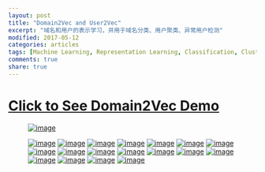 ```yaml
---
layout: post
title: "Domain2Vec and User2Vec"
excerpt: "域名和用户的表示学习，并用于域名分类、用户聚类、异常用户检测"
modified: 2017-05-12
categories: articles
tags: [Machine Learning, Representation Learning, Classification, Cluster, Anomaly detection]
comments: true
share: true
---
```


# [Click to See Domain2Vec Demo](http://projector.tensorflow.org/?config=https://gist.githubusercontent.com/jiangwaniot/bab2f35b527a439ccdae2fce3ffdc536/raw/5c787e1543a9c3a8303e5a19cfebbf2d6f26782b/config.json)

<figure>
<a href="../../images/20170320/Slide19.jpg"><img src="../../images/20170320/Slide19.jpg" alt="image"></a>
</figure>
<figure>
<a href="../../images/20170320/Slide20.jpg"><img src="../../images/20170320/Slide20.jpg" alt="image"></a>
<a href="../../images/20170320/Slide21.jpg"><img src="../../images/20170320/Slide21.jpg" alt="image"></a>
<a href="../../images/20170320/Slide22.jpg"><img src="../../images/20170320/Slide22.jpg" alt="image"></a>
<a href="../../images/20170320/Slide23.jpg"><img src="../../images/20170320/Slide23.jpg" alt="image"></a>
<a href="../../images/20170320/Slide24.jpg"><img src="../../images/20170320/Slide24.jpg" alt="image"></a>
<a href="../../images/20170320/Slide25.jpg"><img src="../../images/20170320/Slide25.jpg" alt="image"></a>
<a href="../../images/20170320/Slide26.jpg"><img src="../../images/20170320/Slide26.jpg" alt="image"></a>
<a href="../../images/20170320/Slide27.jpg"><img src="../../images/20170320/Slide27.jpg" alt="image"></a>
<a href="../../images/20170320/Slide28.jpg"><img src="../../images/20170320/Slide28.jpg" alt="image"></a>
<a href="../../images/20170320/Slide29.jpg"><img src="../../images/20170320/Slide29.jpg" alt="image"></a>
<a href="../../images/20170320/Slide30.jpg"><img src="../../images/20170320/Slide30.jpg" alt="image"></a>
<a href="../../images/20170320/Slide31.jpg"><img src="../../images/20170320/Slide31.jpg" alt="image"></a>
<a href="../../images/20170320/Slide32.jpg"><img src="../../images/20170320/Slide32.jpg" alt="image"></a>
<a href="../../images/20170320/Slide33.jpg"><img src="../../images/20170320/Slide33.jpg" alt="image"></a>
<a href="../../images/20170320/Slide34.jpg"><img src="../../images/20170320/Slide34.jpg" alt="image"></a>
<a href="../../images/20170320/Slide35.jpg"><img src="../../images/20170320/Slide35.jpg" alt="image"></a>
<a href="../../images/20170320/Slide36.jpg"><img src="../../images/20170320/Slide36.jpg" alt="image"></a>
<a href="../../images/20170320/Slide37.jpg"><img src="../../images/20170320/Slide37.jpg" alt="image"></a>
</figure>